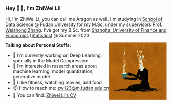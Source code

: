 ### Hey 👋🏽, I'm ZhiWei Li!

Hi, I'm ZhiWei Li, you can call me Aragon as well. I'm studying in [School of Data Science](https://sds.fudan.edu.cn/) @ [Fudan University](https://www.fudan.edu.cn/) for my M.Sc, under my supervisors [Prof. Weizhong Zhang](https://weizhonz.github.io/index.html). I've got my B.Sc. from [Shanghai University of Finance and Economics](https://www.sufe.edu.cn/) ([Statistics](https://ssm.sufe.edu.cn/)) @ Summer 2023. 

<img align="right" alt="GIF" src="cup.gif" width="180" height="180" />

**Talking about Personal Stuffs:**

- 🌱 I’m currently working on Deep Learning, specially in the Model Compression
- 👀 I’m interested in research areas about machine learning, model quantization, generative model
- 🎱 I like fitness, watching movies, and food 
- 📫 How to reach me: zwli23@m.fudan.edu.cn
- 🐼 You can find: [Zhiwei Li's CV](https://digbangbang.github.io/lizhiwei/cv_en.pdf)



<!--
## Publication

**Low Precision Local Training is Enough for Federated Learning**  
**Zhiwei Li**\*, Yiqiu Li\*, Binbin Lin, Zhongming Jin, Weizhong Zhang#.  
*The 38th Annual Conference on Neural Information Processing Systems, 2024. (NeurIPS 2024)*
-->

